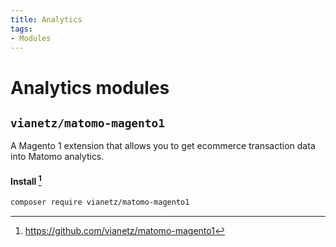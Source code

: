 ```yaml
---
title: Analytics
tags:
- Modules
---
```


# Analytics modules

## `vianetz/matomo-magento1`
A Magento 1 extension that allows you to get ecommerce transaction data into Matomo analytics.

#### Install [^1]
```bash
composer require vianetz/matomo-magento1
```

[^1]: https://github.com/vianetz/matomo-magento1
